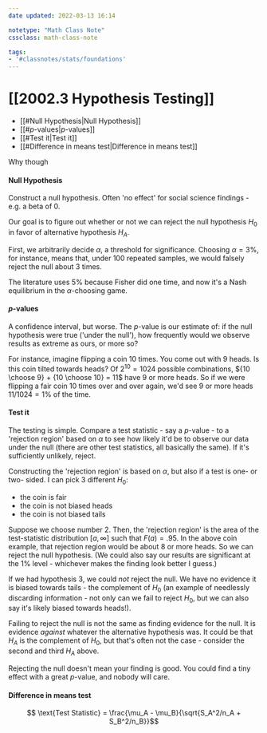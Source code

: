 ```yaml
---
date updated: 2022-03-13 16:14

notetype: "Math Class Note"
cssclass: math-class-note

tags: 
- '#classnotes/stats/foundations'
---
```


# [[2002.3 Hypothesis Testing]]

- [[#Null Hypothesis|Null Hypothesis]]
- [[#$p$-values|$p$-values]]
- [[#Test it|Test it]]
- [[#Difference in means test|Difference in means test]]

Why though

#### Null Hypothesis

Construct a null hypothesis. Often 'no effect' for social science findings - e.g. a beta of 0.

Our goal is to figure out whether or not we can reject the null hypothesis $H_0$ in favor of alternative hypothesis $H_A$. 

First, we arbitrarily decide $\alpha$, a threshold for significance. Choosing $\alpha = 3\%$, for instance, means that, under $100$ repeated samples, we would falsely reject the null about 3 times. 

The literature uses $5\%$ because Fisher did one time, and now it's a Nash equilibrium in the $\alpha$-choosing game.

#### $p$-values

A confidence interval, but worse. The $p$-value is our estimate of: if the null hypothesis were true ('under the null'), how frequently would we observe results as extreme as ours, or more so?

For instance, imagine flipping a coin $10$ times. You come out with $9$ heads. Is this coin tilted towards heads? Of $2^{10} = 1024$ possible combinations, ${10 \choose 9} + {10 \choose 10} = 11$ have $9$ or more heads. So if we were flipping a fair coin 10 times over and over again, we'd see $9$ or more heads $11/1024 = 1\%$ of the time. 


#### Test it

The testing is simple. Compare a test statistic - say a $p$-value - to a 'rejection region' based on $\alpha$ to see how likely it'd be to observe our data under the null (there are other test statistics, all basically the same). If it's sufficiently unlikely, reject. 

Constructing the 'rejection region' is based on $\alpha$, but also if a test is one- or two- sided. I can pick 3 different $H_0$:
- the coin is fair
- the coin is not biased heads
- the coin is not biased tails

Suppose we choose number 2. Then, the 'rejection region' is the area of the test-statistic distribution  $[a, \infty]$ such that  $F(a) = .95$. In the above coin example, that rejection region would be about $8$ or more heads. So we can reject the null hypothesis. (We could also say our results are significant at the $1\%$ level - whichever makes the finding look better I guess.)

If we had hypothesis 3, we could _not_ reject the null. We have no evidence it is biased towards tails - the complement of $H_0$ (an example of needlessly discarding information - not only can we fail to reject $H_0$, but we can also say it's likely biased towards heads!).

Failing to reject the null is not the same as finding evidence for the null. It is evidence _against_ whatever the alternative hypothesis was. It could be that $H_A$ is the complement of $H_0$, but that's often not the case - consider the second and third $H_A$ above.

Rejecting the null doesn't mean your finding is good. You could find a tiny effect with a great $p$-value, and nobody will care.

#### Difference in means test

$$ \text{Test Statistic} = \frac{\mu_A - \mu_B}{\sqrt{S_A^2/n_A + S_B^2/n_B}}$$